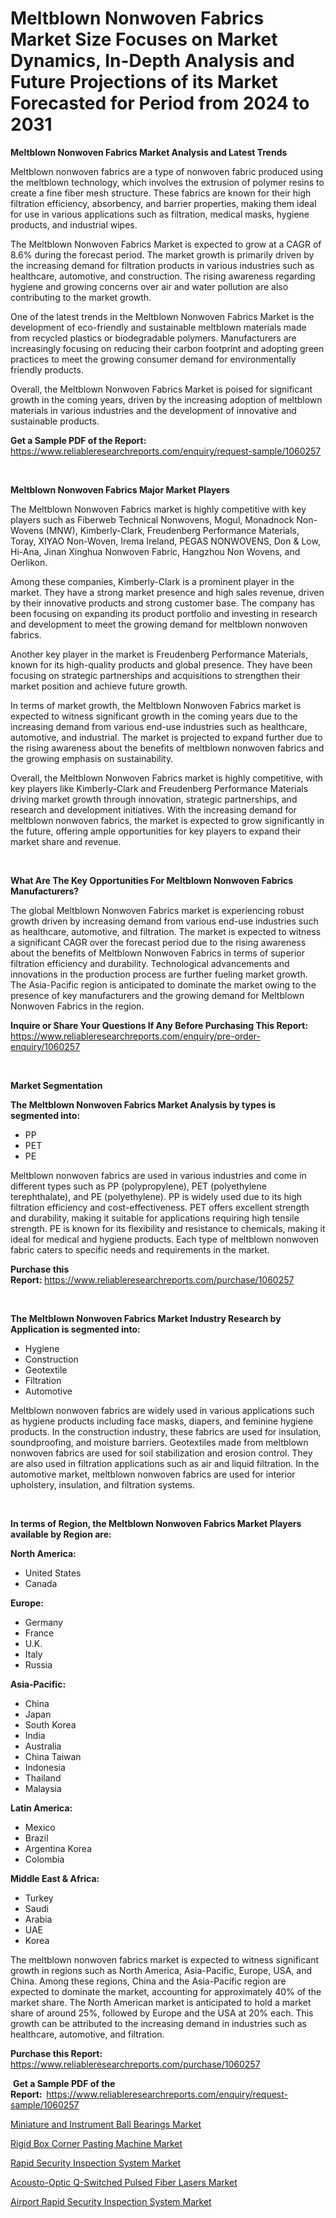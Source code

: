 <p><h1>Meltblown Nonwoven Fabrics Market Size Focuses on Market Dynamics, In-Depth Analysis and Future Projections of its Market Forecasted for Period from 2024 to 2031</h1></p><p><strong>Meltblown Nonwoven Fabrics Market Analysis and Latest Trends</strong></p>
<p><p>Meltblown nonwoven fabrics are a type of nonwoven fabric produced using the meltblown technology, which involves the extrusion of polymer resins to create a fine fiber mesh structure. These fabrics are known for their high filtration efficiency, absorbency, and barrier properties, making them ideal for use in various applications such as filtration, medical masks, hygiene products, and industrial wipes.</p><p>The Meltblown Nonwoven Fabrics Market is expected to grow at a CAGR of 8.6% during the forecast period. The market growth is primarily driven by the increasing demand for filtration products in various industries such as healthcare, automotive, and construction. The rising awareness regarding hygiene and growing concerns over air and water pollution are also contributing to the market growth.</p><p>One of the latest trends in the Meltblown Nonwoven Fabrics Market is the development of eco-friendly and sustainable meltblown materials made from recycled plastics or biodegradable polymers. Manufacturers are increasingly focusing on reducing their carbon footprint and adopting green practices to meet the growing consumer demand for environmentally friendly products.</p><p>Overall, the Meltblown Nonwoven Fabrics Market is poised for significant growth in the coming years, driven by the increasing adoption of meltblown materials in various industries and the development of innovative and sustainable products.</p></p>
<p><strong>Get a Sample PDF of the Report:&nbsp;</strong> <a href="https://www.reliableresearchreports.com/enquiry/request-sample/1060257">https://www.reliableresearchreports.com/enquiry/request-sample/1060257</a></p>
<p>&nbsp;</p>
<p><strong>Meltblown Nonwoven Fabrics Major Market Players</strong></p>
<p><p>The Meltblown Nonwoven Fabrics market is highly competitive with key players such as Fiberweb Technical Nonwovens, Mogul, Monadnock Non-Wovens (MNW), Kimberly-Clark, Freudenberg Performance Materials, Toray, XIYAO Non-Woven, Irema Ireland, PEGAS NONWOVENS, Don & Low, Hi-Ana, Jinan Xinghua Nonwoven Fabric, Hangzhou Non Wovens, and Oerlikon.</p><p>Among these companies, Kimberly-Clark is a prominent player in the market. They have a strong market presence and high sales revenue, driven by their innovative products and strong customer base. The company has been focusing on expanding its product portfolio and investing in research and development to meet the growing demand for meltblown nonwoven fabrics.</p><p>Another key player in the market is Freudenberg Performance Materials, known for its high-quality products and global presence. They have been focusing on strategic partnerships and acquisitions to strengthen their market position and achieve future growth.</p><p>In terms of market growth, the Meltblown Nonwoven Fabrics market is expected to witness significant growth in the coming years due to the increasing demand from various end-use industries such as healthcare, automotive, and industrial. The market is projected to expand further due to the rising awareness about the benefits of meltblown nonwoven fabrics and the growing emphasis on sustainability.</p><p>Overall, the Meltblown Nonwoven Fabrics market is highly competitive, with key players like Kimberly-Clark and Freudenberg Performance Materials driving market growth through innovation, strategic partnerships, and research and development initiatives. With the increasing demand for meltblown nonwoven fabrics, the market is expected to grow significantly in the future, offering ample opportunities for key players to expand their market share and revenue.</p></p>
<p>&nbsp;</p>
<p><strong>What Are The Key Opportunities For Meltblown Nonwoven Fabrics Manufacturers?</strong></p>
<p><p>The global Meltblown Nonwoven Fabrics market is experiencing robust growth driven by increasing demand from various end-use industries such as healthcare, automotive, and filtration. The market is expected to witness a significant CAGR over the forecast period due to the rising awareness about the benefits of Meltblown Nonwoven Fabrics in terms of superior filtration efficiency and durability. Technological advancements and innovations in the production process are further fueling market growth. The Asia-Pacific region is anticipated to dominate the market owing to the presence of key manufacturers and the growing demand for Meltblown Nonwoven Fabrics in the region.</p></p>
<p><strong>Inquire or Share Your Questions If Any Before Purchasing This Report:</strong> <a href="https://www.reliableresearchreports.com/enquiry/pre-order-enquiry/1060257">https://www.reliableresearchreports.com/enquiry/pre-order-enquiry/1060257</a></p>
<p>&nbsp;</p>
<p><strong>Market Segmentation</strong></p>
<p><strong>The Meltblown Nonwoven Fabrics Market Analysis by types is segmented into:</strong></p>
<p><ul><li>PP</li><li>PET</li><li>PE</li></ul></p>
<p><p>Meltblown nonwoven fabrics are used in various industries and come in different types such as PP (polypropylene), PET (polyethylene terephthalate), and PE (polyethylene). PP is widely used due to its high filtration efficiency and cost-effectiveness. PET offers excellent strength and durability, making it suitable for applications requiring high tensile strength. PE is known for its flexibility and resistance to chemicals, making it ideal for medical and hygiene products. Each type of meltblown nonwoven fabric caters to specific needs and requirements in the market.</p></p>
<p><strong>Purchase this Report:&nbsp;</strong><a href="https://www.reliableresearchreports.com/purchase/1060257">https://www.reliableresearchreports.com/purchase/1060257</a></p>
<p>&nbsp;</p>
<p><strong>The Meltblown Nonwoven Fabrics Market Industry Research by Application is segmented into:</strong></p>
<p><ul><li>Hygiene</li><li>Construction</li><li>Geotextile</li><li>Filtration</li><li>Automotive</li></ul></p>
<p><p>Meltblown nonwoven fabrics are widely used in various applications such as hygiene products including face masks, diapers, and feminine hygiene products. In the construction industry, these fabrics are used for insulation, soundproofing, and moisture barriers. Geotextiles made from meltblown nonwoven fabrics are used for soil stabilization and erosion control. They are also used in filtration applications such as air and liquid filtration. In the automotive market, meltblown nonwoven fabrics are used for interior upholstery, insulation, and filtration systems.</p></p>
<p>&nbsp;</p>
<p><strong>In terms of Region, the Meltblown Nonwoven Fabrics Market Players available by Region are:</strong></p>
<p>
    <p> <strong> North America: </strong>
        <ul>
            <li>United States</li>
            <li>Canada</li>
        </ul>
        </p> 
    <p> <strong> Europe: </strong>
        <ul>
            <li>Germany</li>
            <li>France</li>
            <li>U.K.</li>
            <li>Italy</li>
            <li>Russia</li>
        </ul>
        </p> 
    <p> <strong> Asia-Pacific: </strong>
        <ul>
            <li>China</li>
            <li>Japan</li>
            <li>South Korea</li>
            <li>India</li>
            <li>Australia</li>
            <li>China Taiwan</li>
            <li>Indonesia</li>
            <li>Thailand</li>
            <li>Malaysia</li>
        </ul>
        </p> 
    <p> <strong> Latin America: </strong>
        <ul>
            <li>Mexico</li>
            <li>Brazil</li>
            <li>Argentina Korea</li>
            <li>Colombia</li>
        </ul>
        </p> 
    <p> <strong> Middle East & Africa: </strong>
        <ul>
            <li>Turkey</li>
            <li>Saudi</li>
            <li>Arabia</li>
            <li>UAE</li>
            <li>Korea</li>
        </ul>
    </p>
    </p>
<p><p>The meltblown nonwoven fabrics market is expected to witness significant growth in regions such as North America, Asia-Pacific, Europe, USA, and China. Among these regions, China and the Asia-Pacific region are expected to dominate the market, accounting for approximately 40% of the market share. The North American market is anticipated to hold a market share of around 25%, followed by Europe and the USA at 20% each. This growth can be attributed to the increasing demand in industries such as healthcare, automotive, and filtration.</p></p>
<p><strong>Purchase this Report: </strong><a href="https://www.reliableresearchreports.com/purchase/1060257">https://www.reliableresearchreports.com/purchase/1060257</a></p>
<p>&nbsp;<strong>Get a Sample PDF of the Report:&nbsp;&nbsp;</strong><a href="https://www.reliableresearchreports.com/enquiry/request-sample/1060257">https://www.reliableresearchreports.com/enquiry/request-sample/1060257</a></p>
<p><strong></strong></p>
<p><p><a href="https://medium.com/@adrainbayer7987/miniature-and-instrument-ball-bearings-market-insight-market-trends-growth-forecasted-from-2024-eee7c37a71f7">Miniature and Instrument Ball Bearings Market</a></p><p><a href="https://medium.com/@adrainbayer7987/rigid-box-corner-pasting-machine-market-size-market-outlook-and-market-forecast-2024-to-2031-667276303482">Rigid Box Corner Pasting Machine Market</a></p><p><a href="https://medium.com/@adrainbayer7987/rapid-security-inspection-system-market-the-key-to-successful-business-strategy-forecast-till-2031-4246dcbde69a">Rapid Security Inspection System Market</a></p><p><a href="https://medium.com/@adrainbayer7987/acousto-optic-q-switched-pulsed-fiber-lasers-market-research-report-its-history-and-forecast-2024-0addaf27b192">Acousto-Optic Q-Switched Pulsed Fiber Lasers Market</a></p><p><a href="https://medium.com/@adrainbayer7987/airport-rapid-security-inspection-system-market-size-and-market-trends-complete-industry-overview-8e1a9a74be79">Airport Rapid Security Inspection System Market</a></p></p>